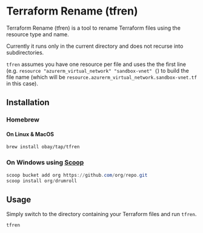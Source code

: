 # Terraform Rename (tfren)
Terraform Rename (tfren) is a tool to rename Terraform files using the resource type and name.

Currently it runs only in the current directory and does not recurse into subdirectories.

`tfren` assumes you have one resource per file and uses the the first line (e.g. `resource "azurerm_virtual_network" "sandbox-vnet" {`) to build the file name (which will be `resource.azurerm_virtual_network.sandbox-vnet.tf` in this case).


## Installation
### Homebrew

#### On Linux & MacOS
```bash
brew install obay/tap/tfren
```

### On Windows using [Scoop](https://scoop.sh)
```powershell
scoop bucket add org https://github.com/org/repo.git
scoop install org/drumroll
```

## Usage
Simply switch to the directory containing your Terraform files and run `tfren`.
```bash
tfren
```
